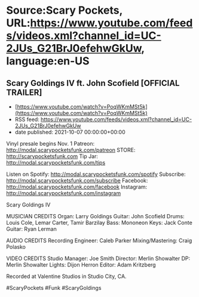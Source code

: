 # Source:Scary Pockets, URL:https://www.youtube.com/feeds/videos.xml?channel_id=UC-2JUs_G21BrJ0efehwGkUw, language:en-US

## Scary Goldings IV ft. John Scofield [OFFICIAL TRAILER]
 - [https://www.youtube.com/watch?v=PoqWKmMSt5k](https://www.youtube.com/watch?v=PoqWKmMSt5k)
 - RSS feed: https://www.youtube.com/feeds/videos.xml?channel_id=UC-2JUs_G21BrJ0efehwGkUw
 - date published: 2021-10-07 00:00:00+00:00

Vinyl presale begins Nov. 1
Patreon: http://modal.scarypocketsfunk.com/patreon
STORE: http://scarypocketsfunk.com
Tip Jar: http://modal.scarypocketsfunk.com/tips

Listen on Spotify: http://modal.scarypocketsfunk.com/spotify
Subscribe: http://modal.scarypocketsfunk.com/subscribe
Facebook: http://modal.scarypocketsfunk.com/facebook
Instagram: http://modal.scarypocketsfunk.com/instagram

Scary Goldings IV

MUSICIAN CREDITS
Organ: Larry Goldings
Guitar: John Scofield
Drums: Louis Cole, Lemar Carter, Tamir Barzilay
Bass: Mononeon
Keys: Jack Conte
Guitar: Ryan Lerman

AUDIO CREDITS
Recording Engineer: Caleb Parker
Mixing/Mastering: Craig Polasko 

VIDEO CREDITS
Studio Manager: Joe Smith
Director: Merlin Showalter
DP: Merlin Showalter
Lights: Dijon Herron
Editor: Adam Kritzberg

Recorded at Valentine Studios in Studio City, CA.

#ScaryPockets #Funk #ScaryGoldings

